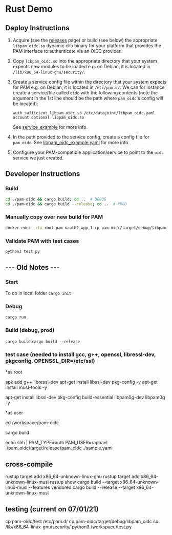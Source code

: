# Rust Demo

## Deploy Instructions

1. Acquire (see the [releases](https://github.com/vathes/pam-oauth2/releases) page) or build (see below) the appropriate `libpam_oidc.so` dynamic clib binary for your platform that provides the PAM interface to authenticate via an OIDC provider.
1. Copy `libpam_oidc.so` into the appropriate directory that your system expects new modules to be loaded e.g. on Debian, it is located in `/lib/x86_64-linux-gnu/security/`.
1. Create a service config file within the directory that your system expects for PAM e.g. on Debian, it is located in `/etc/pam.d/`. We can for instance create a service/file called `oidc` with the following contents (note the argument in the 1st line should be the path where `pam_oidc`'s config will be located):

   ```text
   auth sufficient libpam_oidc.so /etc/datajoint/libpam_oidc.yaml
   account optional libpam_oidc.so
   ```

   See [service_example](./service_example) for more info.

1. In the path provided to the service config, create a config file for `pam_oidc`. See [libpam_oidc_example.yaml](./libpam_oidc_example.yaml) for more info.
1. Configure your PAM-compatible application/service to point to the `oidc` service we just created.

## Developer Instructions

### Build

```bash
cd ./pam-oidc && cargo build; cd ..  # DEBUG
cd ./pam-oidc && cargo build --release; cd ..  # PROD
```

### Manually copy over new build for PAM

```bash
docker exec -itu root pam-oauth2_app_1 cp pam-oidc/target/debug/libpam_oidc.so /lib/x86_64-linux-gnu/security/
```

### Validate PAM with test cases

```bash
python3 test.py
```

## --- Old Notes ---

### Start

To do in local folder
`cargo init`


### Debug

`cargo run`

### Build (debug, prod)

`cargo build`
`cargo build --release`


### test case (needed to install gcc, g++, openssl, libressl-dev, pkgconfig, OPENSSL_DIR=/etc/ssl)

*as root

apk add g++ libressl-dev
apt-get install libssl-dev pkg-config -y
apt-get install musl-tools -y

apt-get install libssl-dev pkg-config build-essential libpam0g-dev libpam0g -y

*as user

cd /workspace/pam-oidc

cargo build

echo shh | PAM_TYPE=auth PAM_USER=raphael ./pam_oidc/target/release/pam_oidc ./sample.yaml


## cross-compile

rustup target add x86_64-unknown-linux-gnu
rustup target add x86_64-unknown-linux-musl
rustup show
cargo build --target x86_64-unknown-linux-musl --features vendored
cargo build --release --target x86_64-unknown-linux-musl

## testing (current on 07/01/21)

cp pam-oidc/test /etc/pam.d/
cp pam-oidc/target/debug/libpam_oidc.so /lib/x86_64-linux-gnu/security/
python3 /workspace/test.py